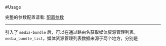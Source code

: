 #Usage

完整的参数配置请看: [配置参数](pei_zhi_can_shu.md)

----

引入了 `media-bundle` 后，可以在通过路由名获取媒体资源管理列表。`media_bundle_list`，媒体资源管理列表数据来源于两个地方，分别是

```php

```